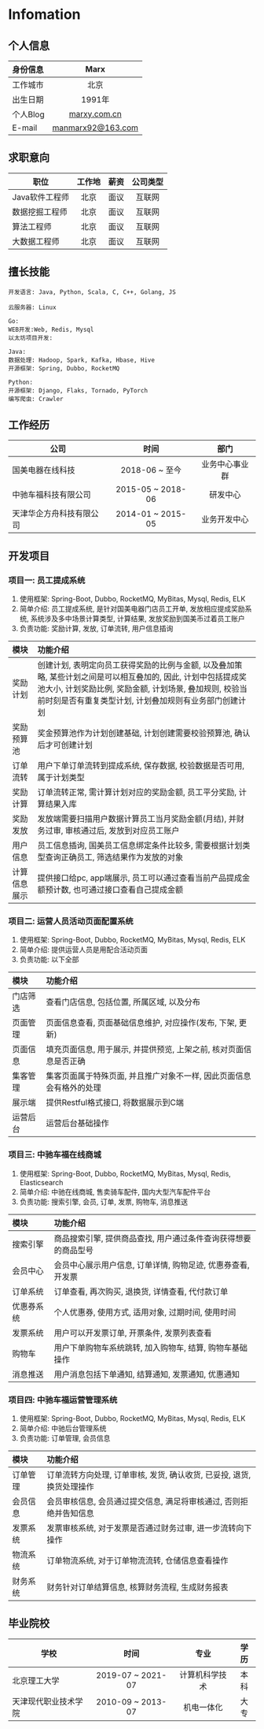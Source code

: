 # Infomation

## 个人信息

|  身份信息  |  Marx  | 
| :--- |  :--: | 
| 工作城市  | 北京 |
| 出生日期 | 1991年 |
| 个人Blog |[marxy.com.cn](http://marxy.com.cn)|
| E-mail |manmarx92@163.com |


## 求职意向

| 职位 | 工作地 | 薪资 | 公司类型   |  
| ---- |  :--:  | :--:  | :--:  |  
| Java软件工程师  |  北京 |  面议  | 互联网 |  
| 数据挖掘工程师   |  北京 |  面议  | 互联网 | 
| 算法工程师      |  北京 |  面议  | 互联网 |
| 大数据工程师    |  北京 |  面议  | 互联网 |


## 擅长技能
```
开发语言: Java, Python, Scala, C, C++, Golang, JS

云服务器: Linux

Go:
WEB开发:Web, Redis, Mysql
以太坊项目开发:

Java:
数据处理: Hadoop, Spark, Kafka, Hbase, Hive
开源框架: Spring, Dubbo, RocketMQ

Python:
开源框架: Django, Flaks, Tornado, PyTorch
编写爬虫: Crawler

```

## 工作经历

| 公司  |  时间 |  部门  |
| ---- |  :--: | :--: | 
| 国美电器在线科技  |   2018-06 ~ 至今 |  业务中心事业群 |
| 中驰车福科技有限公司  |   2015-05 ~ 2018-06 |  研发中心  | 
| 天津华企方舟科技有限公司 | 2014-01 ~ 2015-05 | 业务开发中心 |


## 开发项目

### 项目一: 员工提成系统 
1. 使用框架: Spring-Boot, Dubbo, RocketMQ, MyBitas, Mysql, Redis, ELK  
2. 简单介绍: 员工提成系统, 是针对国美电器门店员工开单, 发放相应提成奖励系统, 系统涉及多中场景计算类型, 计算结果, 发放奖励到国美币过着员工账户  
3. 负责功能: 奖励计算, 发放, 订单流转, 用户信息插询

|   模块    |  功能介绍 |  
| :--- |  :--- | 
|奖励计划|  创建计划, 表明定向员工获得奖励的比例与金额, 以及叠加策略, 某些计划之间是可以相互叠加的, 因此, 计划中包括提成奖池大小, 计划奖励比例, 奖励金额, 计划场景, 叠加规则, 校验当前时刻是否有重复类型计划, 计划叠加规则有业务部门创建计划 | 
|奖励预算池|奖金预算池作为计划创建基础, 计划创建需要校验预算池, 确认后才可创建计划|
|订单流转| 用户下单订单流转到提成系统, 保存数据, 校验数据是否可用, 属于计划类型 | 
|奖励计算| 订单流转正常, 需计算计划对应的奖励金额, 员工平分奖励, 计算结果入库 |
|奖励发放| 发放端需要扫描用户数据计算员工当月奖励金额(月结), 并财务过审, 审核通过后, 发放到对应员工账户 |
|用户信息| 员工信息插询, 国美员工信息绑定条件比较多, 需要根据计划类型查询正确员工, 筛选结果作为发放的对象 |
|计算信息展示|  提供接口给pc, app端展示, 员工可以通过查看当前产品提成金额预计数, 也可通过接口查看自己提成金额  |



### 项目二: 运营人员活动页面配置系统
1. 使用框架: Spring-Boot, Dubbo, RocketMQ, MyBitas, Mysql, Redis, ELK  
2. 简单介绍: 提供运营人员是用配合活动页面
3. 负责功能: 以下全部

|   模块  |  功能介绍 |  
| :--- |  :--- | 
|门店筛选| 查看门店信息, 包括位置, 所属区域, 以及分布 |
|页面管理| 页面信息查看, 页面基础信息维护, 对应操作(发布, 下架, 更新) |
|页面信息| 填充页面信息, 用于展示, 并提供预览, 上架之前, 核对页面信息是否正确|
|集客管理| 集客页面属于特殊页面, 并且推广对象不一样, 因此页面信息会有格外的处理 |
|展示端| 提供Restful格式接口, 将数据展示到C端 |
|运营后台| 运营后台基础操作 |



### 项目三: 中驰车福在线商城
1. 使用框架: Spring-Boot, Dubbo, RocketMQ, MyBitas, Mysql, Redis, Elasticsearch  
2. 简单介绍: 中驰在线商城, 售卖骑车配件, 国内大型汽车配件平台
3. 负责功能: 搜索引擎, 会员, 订单, 发票, 购物车, 消息推送

|   模块    |  功能介绍 |  
| :--- |  :--- | 
|搜索引擎| 商品搜索引擎, 提供商品查找, 用户通过条件查询获得想要的商品型号 |
|会员中心| 会员中心展示用户信息, 订单详情, 购物足迹, 优惠券查看, 开发票 |
|订单系统| 订单查看, 再次购买, 退换货, 详情查看, 代付款订单  |
|优惠券系统| 个人优惠券, 使用方式, 适用对象, 过期时间, 使用时间|
|发票系统| 用户可以开发票订单, 开票条件, 发票列表查看  |
|购物车| 用户下单购物车系统跳转, 加入购物车, 结算, 购物车基础操作 |
|消息推送| 用户消息包括下单通知, 结算通知, 发票通知, 优惠通知 |



### 项目四: 中驰车福运营管理系统
1. 使用框架: Spring-Boot, Dubbo, RocketMQ, MyBitas, Mysql, Redis, ELK  
2. 简单介绍: 中驰后台管理系统
3. 负责功能: 订单管理, 会员信息

|   模块    |  功能介绍 |  
| :--- |  :--- | 
|订单管理| 订单流转方向处理, 订单审核, 发货, 确认收货, 已妥投, 退货, 换货处理操作 |
|会员信息|会员审核信息, 会员通过提交信息, 满足将审核通过, 否则拒绝并告知信息 |
|发票系统| 发票审核系统, 对于发票是否通过财务过审, 进一步流转向下操作 |
|物流系统| 订单物流系统, 对于订单物流流转, 仓储信息查看操作 |
|财务系统| 财务针对订单结算信息, 核算财务流程, 生成财务报表 |



## 毕业院校

| 学校  |   时间 |  专业  | 学历   |  
| ---- |  :--: | :--:  | :--:  |  
| 北京理工大学  |   2019-07 ~ 2021-07 |  计算机科学技术  | 本科 |  
| 天津现代职业技术学院  |   2010-09 ~ 2013-07 |  机电一体化  | 大专   |  








